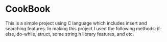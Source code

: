 # CookBook

This is a simple project using C language which includes insert and searching features. In making this project I used the following methods: if-else, do-while, struct, some string.h library features, and etc.
